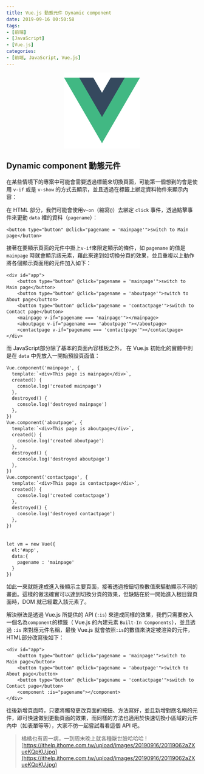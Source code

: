 ```yaml
---
title: Vue.js 動態元件 Dynamic component
date: 2019-09-16 00:50:58
tags:
- [前端]
- [JavaScript]
- [Vue.js]
categories: 
- [前端, JavaScript, Vue.js]
---
```


<div style="display:flex;justify-content:center;">
  <img style="object-fit:cover;" src='/images/vue-logo.png' width='200px' height='200px' />
</div>

## Dynamic component 動態元件

在某些情境下的專案中可能會需要透過標籤來切換頁面，可能第一個想到的會是使用 `v-if` 或是 `v-show` 的方式去顯示，並且透過在標籤上綁定資料物件來顯示內容：

在 HTML 部分，我們可能會使用`v-on`（縮寫`@`）去綁定 `click` 事件，透過點擊事件來更動 `data` 裡的資料（`pagename`）：

```
<button type="button" @click="pagename = 'mainpage'">switch to Main page</button>
```

接著在要顯示頁面的元件中掛上`v-if`來限定顯示的條件，如 `pagename` 的值是 `mainpage` 時就會顯示該元素，藉此來達到如切換分頁的效果，並且重複以上動作將各個顯示頁面用的元件加入如下：

```
<div id="app">
    <button type="button" @click="pagename = 'mainpage'">switch to Main page</button>
    <button type="button" @click="pagename = 'aboutpage'">switch to About page</button>
    <button type="button" @click="pagename = 'contactpage'">switch to Contact page</button>
    <mainpage v-if="pagename === 'mainpage'"></mainpage>
    <aboutpage v-if="pagename === 'aboutpage'"></aboutpage>
    <contactpage v-if="pagename === 'contactpage'"></contactpage>
</div>
```

而 JavaScript部分除了基本的頁面內容樣板之外， 在 Vue.js 初始化的實體中則是在 `data` 中先放入一開始預設頁面值：
```
Vue.component('mainpage', {
  template:`<div>This page is mainpage</div>`,
  created() {
    console.log('created mainpage')
  },
  destroyed() {
    console.log('destroyed mainpage')
  },
})
Vue.component('aboutpage', {
  template:`<div>This page is aboutpage</div>`,
  created() {
    console.log('created aboutpage')
  },
  destroyed() {
    console.log('destroyed aboutpage')
  },
})
Vue.component('contactpage', {
  template:`<div>This page is contactpage</div>`,
  created() {
    console.log('created contactpage')
  },
  destroyed() {
    console.log('destroyed contactpage')
  },
})


let vm = new Vue({
  el:'#app',
  data:{
    pagename : 'mainpage'
  }
})
```

如此一來就能達成進入後顯示主要頁面，接著透過按鈕切換數值來驅動顯示不同的畫面。這樣的做法確實可以達到切換分頁的效果，但缺點在於一開始進入根目錄頁面時，DOM 就已經載入該元素了。

解決辦法是透過 Vue.js 所提供的 API (`:is`) 來達成同樣的效果，我們只需要放入一個名為`component`的標籤（ Vue.js 的內建元素 `Built-In Components`），並且透過 `:is` 來對應元件名稱，最後 Vue.js 就會依照`:is`的數值來決定被渲染的元件，HTML部分改寫後如下：

```
<div id="app">
    <button type="button" @click="pagename = 'mainpage'">switch to Main page</button>
    <button type="button" @click="pagename = 'aboutpage'">switch to About page</button>
    <button type="button" @click="pagename = 'contactpage'">switch to Contact page</button>
    <component :is="pagename"></component>
</div>
```

往後新增頁面時，只要將觸發更改頁面的按鈕、方法寫好，並且新增對應名稱的元件，即可快速做到更動頁面的效果，而同樣的方法也適用於快速切換小區域的元件內中（如表單等等），大家不彷一起嘗試看看這個 API 吧。

> 橘橘也有周一病，一到周末晚上就各種厭世臉哈哈哈
> ![https://ithelp.ithome.com.tw/upload/images/20190916/20119062aZXueKQpKU.jpg](https://ithelp.ithome.com.tw/upload/images/20190916/20119062aZXueKQpKU.jpg)